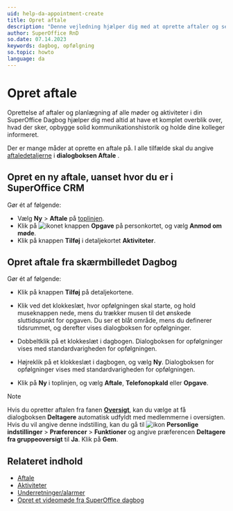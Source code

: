 ```yaml
---
uid: help-da-appointment-create
title: Opret aftale
description: "Denne vejledning hjælper dig med at oprette aftaler og se de forskellige typer aktivitetsmuligheder, der er tilgængelige."
author: SuperOffice RnD
so.date: 07.14.2023
keywords: dagbog, opfølgning
so.topic: howto
language: da
---
```


# Opret aftale

Oprettelse af aftaler og planlægning af alle møder og aktiviteter i din SuperOffice Dagbog hjælper dig med altid at have et komplet overblik over, hvad der sker, opbygge solid kommunikationshistorik og holde dine kolleger informeret.

Der er mange måder at oprette en aftale på. I alle tilfælde skal du angive [aftaledetaljerne][2] i **dialogboksen Aftale** .

## Opret en ny aftale, uanset hvor du er i SuperOffice CRM

Gør ét af følgende:

* Vælg **Ny** > **Aftale** på [toplinjen][3].
* Klik på ![ikonet][img1] knappen **Opgave** på personkortet, og vælg **Anmod om møde**.
* Klik på knappen **Tilføj** i detaljekortet **Aktiviteter**.

## Opret aftale fra skærmbilledet Dagbog

Gør ét af følgende:

* Klik på knappen **Tilføj** på detaljekortene.

* Klik ved det klokkeslæt, hvor opfølgningen skal starte, og hold museknappen nede, mens du trækker musen til det ønskede sluttidspunkt for opgaven. Du ser et blåt område, mens du definerer tidsrummet, og derefter vises dialogboksen for opfølgninger.

* Dobbeltklik på et klokkeslæt i dagbogen. Dialogboksen for opfølgninger vises med standardvarigheden for opfølgningen.

* Højreklik på et klokkeslæt i dagbogen, og vælg **Ny**. Dialogboksen for opfølgninger vises med standardvarigheden for opfølgningen.

* Klik på **Ny** i toplinjen, og vælg **Aftale**, **Telefonopkald** eller **Opgave**.

> [!NOTE]
> Hvis du opretter aftalen fra fanen [**Oversigt**][1], kan du vælge at få dialogboksen **Deltagere** automatisk udfyldt med medlemmerne i oversigten. Hvis du vil angive denne indstilling, kan du gå til ![ikon][img2] **Personlige indstillinger** > **Præferencer** > **Funktioner** og angive præferencen **Deltagere fra gruppeoversigt** til **Ja**. Klik på **Gem**.

## Relateret indhold

* [Aftale][6]
* [Aktiviteter][4]
* [Underretninger/alarmer][5]
* [Opret et videomøde fra SuperOffice dagbog][8]

<!-- Referenced links -->
[1]: screen/view.md
[2]: screen/dialog-for-followups.md
[3]: ../../learn/getting-started/main-screen/buttons-in-menu-bar.md
[4]: ../../learn/activity/index.md
[5]: set-alarm.md
[6]: appointment.md
[8]: video-meetings.md

<!-- Referenced images -->
[img1]: ../../../media/icons/btn-menu.png
[img2]: ../../../media/icons/personal-settings-small.png
